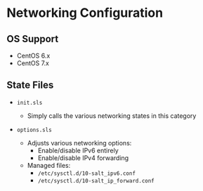 # Networking Configuration


## OS Support

* CentOS 6.x
* CentOS 7.x


## State Files

* `init.sls`

    * Simply calls the various networking states in this category

* `options.sls`

    * Adjusts various networking options:
        * Enable/disable IPv6 entirely
        * Enable/disable IPv4 forwarding
    * Managed files:
        * `/etc/sysctl.d/10-salt_ipv6.conf`
        * `/etc/sysctl.d/10-salt_ip_forward.conf`
